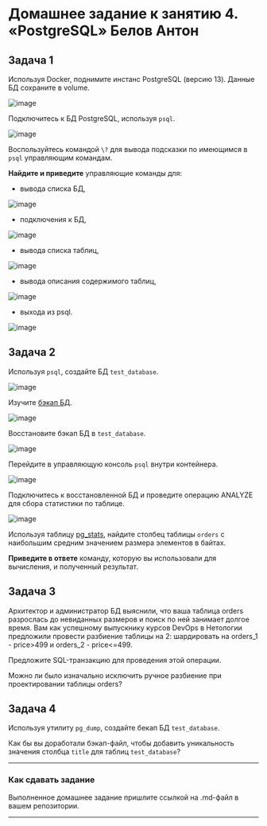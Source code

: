 # Домашнее задание к занятию 4. «PostgreSQL» Белов Антон

## Задача 1

Используя Docker, поднимите инстанс PostgreSQL (версию 13). Данные БД сохраните в volume.

![image](https://github.com/Belovant/bd/assets/107868869/a14b45a4-8236-4d3b-82cf-6154ec87c452)

Подключитесь к БД PostgreSQL, используя `psql`.

![image](https://github.com/Belovant/bd/assets/107868869/7f457685-3cc8-4080-b503-635e88f07aac)

Воспользуйтесь командой `\?` для вывода подсказки по имеющимся в `psql` управляющим командам.

**Найдите и приведите** управляющие команды для:

- вывода списка БД,

![image](https://github.com/Belovant/bd/assets/107868869/449ed9b5-7ff9-4761-84da-207bab7fa585)

- подключения к БД,

![image](https://github.com/Belovant/bd/assets/107868869/4d6aac14-2aef-494f-87dc-ee0f7c240a19)
  
- вывода списка таблиц,

![image](https://github.com/Belovant/bd/assets/107868869/a6cd83bd-559f-4e6c-a069-1aa941588218)

- вывода описания содержимого таблиц,

![image](https://github.com/Belovant/bd/assets/107868869/d80a4eef-1b56-4cc2-b894-56c7c7a9acdf)

- выхода из psql.

![image](https://github.com/Belovant/bd/assets/107868869/c943e4d5-1ea7-4677-93d2-f59f8ce71893)

## Задача 2

Используя `psql`, создайте БД `test_database`.

![image](https://github.com/Belovant/bd/assets/107868869/b64ec67b-a71a-4860-9caf-e3152ec12a70)

Изучите [бэкап БД](https://github.com/netology-code/virt-homeworks/tree/virt-11/06-db-04-postgresql/test_data).

![image](https://github.com/Belovant/bd/assets/107868869/eb8ad432-8ef2-4c57-92f0-cf53b2d10c76)

Восстановите бэкап БД в `test_database`.

![image](https://github.com/Belovant/bd/assets/107868869/3241fd24-282f-4020-9a0a-2e11babc3121)

Перейдите в управляющую консоль `psql` внутри контейнера.

![image](https://github.com/Belovant/bd/assets/107868869/7ac32892-0b20-42c4-8757-8a4985674794)

Подключитесь к восстановленной БД и проведите операцию ANALYZE для сбора статистики по таблице.

![image](https://github.com/Belovant/bd/assets/107868869/65cbecf1-9342-4fe5-9a49-7518340e4300)

Используя таблицу [pg_stats](https://postgrespro.ru/docs/postgresql/12/view-pg-stats), найдите столбец таблицы `orders` 
с наибольшим средним значением размера элементов в байтах.

**Приведите в ответе** команду, которую вы использовали для вычисления, и полученный результат.

## Задача 3

Архитектор и администратор БД выяснили, что ваша таблица orders разрослась до невиданных размеров и
поиск по ней занимает долгое время. Вам как успешному выпускнику курсов DevOps в Нетологии предложили
провести разбиение таблицы на 2: шардировать на orders_1 - price>499 и orders_2 - price<=499.

Предложите SQL-транзакцию для проведения этой операции.

Можно ли было изначально исключить ручное разбиение при проектировании таблицы orders?

## Задача 4

Используя утилиту `pg_dump`, создайте бекап БД `test_database`.

Как бы вы доработали бэкап-файл, чтобы добавить уникальность значения столбца `title` для таблиц `test_database`?

---

### Как cдавать задание

Выполненное домашнее задание пришлите ссылкой на .md-файл в вашем репозитории.

---

